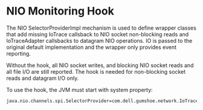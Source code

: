 NIO Monitoring Hook
===================

The NIO SelectorProviderImpl mechanism is used to define wrapper classes that add missing IoTrace callsback
to NIO socket non-blocking reads and IoTraceAdapter callsbacks to datagram NIO operations.  IO is passed
to the original default implementation and the wrapper only provides event reporting.

Without the hook, all NIO socket writes, and blocking NIO socket reads and all file I/O are still reported.
The hook is needed for non-blocking socket reads and datagram I/O only.  

To use the hook, the JVM must start with system property:

    java.nio.channels.spi.SelectorProvider=com.dell.gumshoe.network.IoTraceSelectorProvider